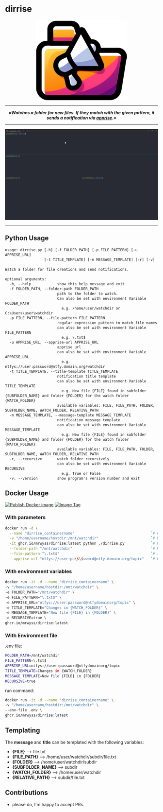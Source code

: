 # dirrise

<p align="center">
  <img alt="ai generated dirrise logo" src="docs/assets/aigenlogo.png" width="300">
</p>

---

***<p style="text-align: center;">«Watches a folder for new files. If they match with the given pattern, it sends a notification via [apprise](https://github.com/caronc/apprise).»</p>***

---

![demo dirrise](docs/assets/demo_dirrise.gif)

---

## Python Usage

```text
usage: dirrise.py [-h] [-f FOLDER_PATH] [-p FILE_PATTERN] [-u APPRISE_URL]
                  [-t TITLE_TEMPLATE] [-m MESSAGE_TEMPLATE] [-r] [-v]

Watch a folder for file creations and send notifications.

optional arguments:
  -h, --help            show this help message and exit
  -f FOLDER_PATH, --folder-path FOLDER_PATH
                        path to the folder to watch.
                        Can also be set with environment Variable FOLDER_PATH
                          e.g. /home/user/watchdir or C:\Users\user\watchdir
  -p FILE_PATTERN, --file-pattern FILE_PATTERN
                        regular expression pattern to match file names
                        can also be set with environment Variable FILE_PATTERN
                          e.g. \.txt$
  -u APPRISE_URL, --apprise-url APPRISE_URL
                        apprise url
                        can also be set with environment Variable APPRISE_URL
                          e.g. ntfys://user:password@ntfy.domain.org/watchdir
  -t TITLE_TEMPLATE, --title-template TITLE_TEMPLATE
                        notification title template
                        can also be set with environment Variable TITLE_TEMPLATE
                          e.g. New file {FILE} found in subfolder {SUBFOLDER_NAME} and folder {FOLDER} for the watch folder {WATCH_FOLDER}
                        available variables: FILE, FILE_PATH, FOLDER, SUBFOLDER_NAME, WATCH_FOLDER, RELATIVE_PATH
  -m MESSAGE_TEMPLATE, --message-template MESSAGE_TEMPLATE
                        notification message template
                        can also be set with environment Variable MESSAGE_TEMPLATE
                          e.g. New file {FILE} found in subfolder {SUBFOLDER_NAME} and folder {FOLDER} for the watch folder {WATCH_FOLDER}
                        available variables: FILE, FILE_PATH, FOLDER, SUBFOLDER_NAME, WATCH_FOLDER, RELATIVE_PATH
  -r, --recursive       watch folder recursively
                        can also be set with environment Variable RECURSIVE
                          e.g. True or False
  -v, --version         show program's version number and exit
```

## Docker Usage

[![Publish Docker image](https://github.com/MrWyss/dirrise/actions/workflows/publish_docker_image.yml/badge.svg)](https://github.com/MrWyss/dirrise/actions/workflows/publish_docker_image.yml)
[![Image Tag](https://ghcr-badge.egpl.dev/mrwyss/dirrise/tags?color=%2344cc11&ignore=&n=1&label=latest+image&trim=)](https://github.com/MrWyss/dirrise/pkgs/container/dirrise)

### With parameters

```bash
docker run -d \
  --name "dirrise_containername"                                   `# Create unique container name if you run multiple instances` \
  -v "/home/username/hostdir:/mnt/watchdir"                        `# Host:Container mapping, the container path can by anything but has to match with --folder-path` \
  -it ghcr.io/mrwyss/dirrise:latest python ./dirrise.py            `# No change reguired` \
  --folder-path "/mnt/watchdir"                                    `# Must match with container path above` \
  --file-pattern "\.txt$"                                          `# regular expression pattern to match file names, like \.txt$` \
  --apprise-url "ntfys://user:pa\$\$sword@ntfy.domain.org/topic"   `# Regular apprise Url, you may have to escape special characters` \
```

### With environment variables

```bash
docker run -it -d --name "dirrise_containername" \
-v "/home/username/hostdir:/mnt/watchdir" \
-e FOLDER_PATH="/mnt/watchdir" \
-e FILE_PATTERN="\.txt$" \
-e APPRISE_URL="ntfys://user:password@ntfydomainorg/topic" \
-e TITLE_TEMPLATE="Changes in {WATCH_FOLDER}" \
-e MESSAGE_TEMPLATE="New file {FILE} in {FOLDER}" \
-e RECURSIVE=true \
ghcr.io/mrwyss/dirrise:latest
```

### With Environment file

.env file:

```bash
FOLDER_PATH=/mnt/watchdir
FILE_PATTERN=\.txt$
APPRISE_URL=ntfys://user:password@ntfydomainorg/topic
TITLE_TEMPLATE=Changes in {WATCH_FOLDER}
MESSAGE_TEMPLATE=New file {FILE} in {FOLDER}
RECURSIVE=true
```

run command:

```bash
docker run -it -d --name "dirrise_containername" \
-v "/home/username/hostdir:/mnt/watchdir" \
--env-file .env \
ghcr.io/mrwyss/dirrise:latest
```

## Templating

The **message** and **title** can be templated with the following variables:

- **{FILE}** --> file.txt
- **{FILE_PATH}** --> /home/user/watchdir/subdir/file.txt
- **{FOLDER}** --> /home/user/watchdir/subdir
- **{SUBFOLDER_NAME}** --> subdir
- **{WATCH_FOLDER}** --> /home/user/watchdir
- **{RELATIVE_PATH}** --> subdir/file.txt

## Contributions

- please do, I'm happy to accept PRs.  
